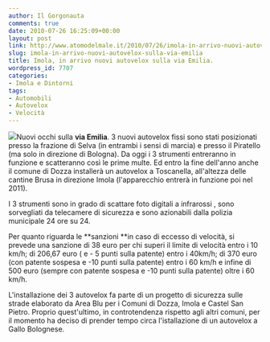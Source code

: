 ```yaml
---
author: Il Gorgonauta
comments: true
date: 2010-07-26 16:25:09+00:00
layout: post
link: http://www.atomodelmale.it/2010/07/26/imola-in-arrivo-nuovi-autovelox-sulla-via-emilia/
slug: imola-in-arrivo-nuovi-autovelox-sulla-via-emilia
title: Imola, in arrivo nuovi autovelox sulla via Emilia.
wordpress_id: 7707
categories:
- Imola e Dintorni
tags:
- Automobili
- Autovelox
- Velocità
---
```


![](http://www.atomodelmale.it/wp-content/uploads/2010/07/autovelox-e1280212717310.jpg)Nuovi occhi sulla **via Emilia**. 3 nuovi autovelox fissi sono stati posizionati presso la frazione di Selva (in entrambi i sensi di marcia) e presso il Piratello (ma solo in direzione di Bologna). Da oggi i 3 strumenti entreranno in funzione e scatteranno così le prime multe. Ed entro la fine dell'anno anche il comune di Dozza installerà un autovelox a Toscanella, all'altezza delle cantine Brusa in direzione Imola (l'apparecchio entrerà in funzione poi nel 2011).

I 3 strumenti sono in grado di scattare foto digitali a infrarossi , sono sorvegliati da telecamere di sicurezza e sono azionabili dalla polizia municipale 24 ore su 24.

Per quanto riguarda le **sanzioni **in caso di eccesso di velocità, si prevede una sanzione di 38 euro per chi superi il limite di velocità entro i 10 km/h; di 206,67 euro ( e - 5 punti sulla patente) entro i 40km/h; di 370 euro (con patente sospesa e -10 punti sulla patente) entro i 60 km/h e infine di 500 euro (sempre con patente sospesa e -10 punti sulla patente) oltre i 60 km/h.<!-- more -->



L'installazione dei 3 autovelox fa parte di un progetto di sicurezza sulle strade elaborato da Area Blu per i Comuni di Dozza, Imola e Castel San Pietro. Proprio quest'ultimo, in controtendenza rispetto agli altri comuni, per il momento ha deciso di prender tempo circa l'istallazione di un autovelox a Gallo Bolognese.
